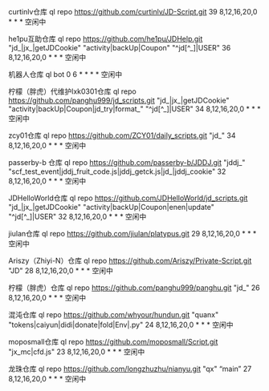 curtinlv仓库 ql repo https://github.com/curtinlv/JD-Script.git 39 8,12,16,20,0 * * * 空闲中 

he1pu互助仓库 ql repo https://github.com/he1pu/JDHelp.git "jd_|jx_|getJDCookie" "activity|backUp|Coupon" "^jd[^_]|USER" 36 8,12,16,20,0 * * * 空闲中 

机器人仓库 ql bot 0 6 * * * * 空闲中 

柠檬（胖虎）代维护lxk0301仓库 ql repo https://github.com/panghu999/jd_scripts.git "jd_|jx_|getJDCookie" "activity|backUp|Coupon|jd_try|format_" "^jd[^_]|USER" 34 8,12,16,20,0 * * * 空闲中 

zcy01仓库 ql repo https://github.com/ZCY01/daily_scripts.git "jd_" 34 8,12,16,20,0 * * * 空闲中 

passerby-b 仓库 ql repo https://github.com/passerby-b/JDDJ.git "jddj_" "scf_test_event|jddj_fruit_code.js|jddj_getck.js|jd_|jddj_cookie" 32 8,12,16,20,0 * * * 空闲中 

JDHelloWorld仓库 ql repo https://github.com/JDHelloWorld/jd_scripts.git "jd_|jx_|getJDCookie" "activity|backUp|Coupon|enen|update" "^jd[^_]|USER" 32 8,12,16,20,0 * * * 空闲中 

jiulan仓库 ql repo https://github.com/jiulan/platypus.git 29 8,12,16,20,0 * * * 空闲中 

Ariszy（Zhiyi-N）仓库 ql repo https://github.com/Ariszy/Private-Script.git "JD" 28 8,12,16,20,0 * * * 空闲中 

柠檬（胖虎）仓库 ql repo https://github.com/panghu999/panghu.git "jd_" 26 8,12,16,20,0 * * * 空闲中 

混沌仓库 ql repo https://github.com/whyour/hundun.git "quanx" "tokens|caiyun|didi|donate|fold|Env|.py" 24 8,12,16,20,0 * * * 空闲中 

moposmall仓库 ql repo https://github.com/moposmall/Script.git "jx_mc|cfd.js" 23 8,12,16,20,0 * * * 空闲中 

龙珠仓库 ql repo https://github.com/longzhuzhu/nianyu.git "qx" “main” 27 8,12,16,20,0 * * * 空闲中
